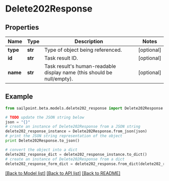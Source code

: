 # Delete202Response


## Properties

Name | Type | Description | Notes
------------ | ------------- | ------------- | -------------
**type** | **str** | Type of object being referenced. | [optional] 
**id** | **str** | Task result ID. | [optional] 
**name** | **str** | Task result&#39;s human-readable display name (this should be null/empty). | [optional] 

## Example

```python
from sailpoint.beta.models.delete202_response import Delete202Response

# TODO update the JSON string below
json = "{}"
# create an instance of Delete202Response from a JSON string
delete202_response_instance = Delete202Response.from_json(json)
# print the JSON string representation of the object
print Delete202Response.to_json()

# convert the object into a dict
delete202_response_dict = delete202_response_instance.to_dict()
# create an instance of Delete202Response from a dict
delete202_response_form_dict = delete202_response.from_dict(delete202_response_dict)
```
[[Back to Model list]](../README.md#documentation-for-models) [[Back to API list]](../README.md#documentation-for-api-endpoints) [[Back to README]](../README.md)


